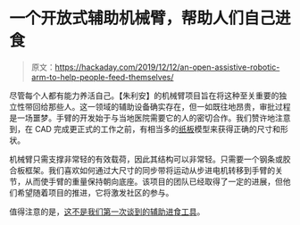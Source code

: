 # 一个开放式辅助机械臂，帮助人们自己进食

> 原文：<https://hackaday.com/2019/12/12/an-open-assistive-robotic-arm-to-help-people-feed-themselves/>

尽管每个人都有能力养活自己。【朱利安】的机械臂项目旨在将这种至关重要的独立性带回给那些人。这一领域的辅助设备确实存在，但一如既往地昂贵，审批过程是一场噩梦。手臂的开发始于与当地医院需要它的人的密切合作。我们赞许地注意到，在 CAD 完成更正式的工作之前，有相当多的[纸板](https://hackaday.com/2018/11/14/the-value-of-cardboard-in-product-design/)模型来获得正确的尺寸和形状。

机械臂只需支撑非常轻的有效载荷，因此其结构可以非常轻。只需要一个钢条或胶合板框架。我们喜欢如何通过大尺寸的同步带将运动从步进电机转移到手臂的关节，从而使手臂的重量保持朝向底座。该项目的团队已经取得了一定的进展，但他们希望随着项目的推进，它将激发社区的参与。

值得注意的是，[这不是我们第一次谈到的辅助进食工具](https://hackaday.com/2018/11/23/overlooked-minimalism-in-assistive-technology/)。